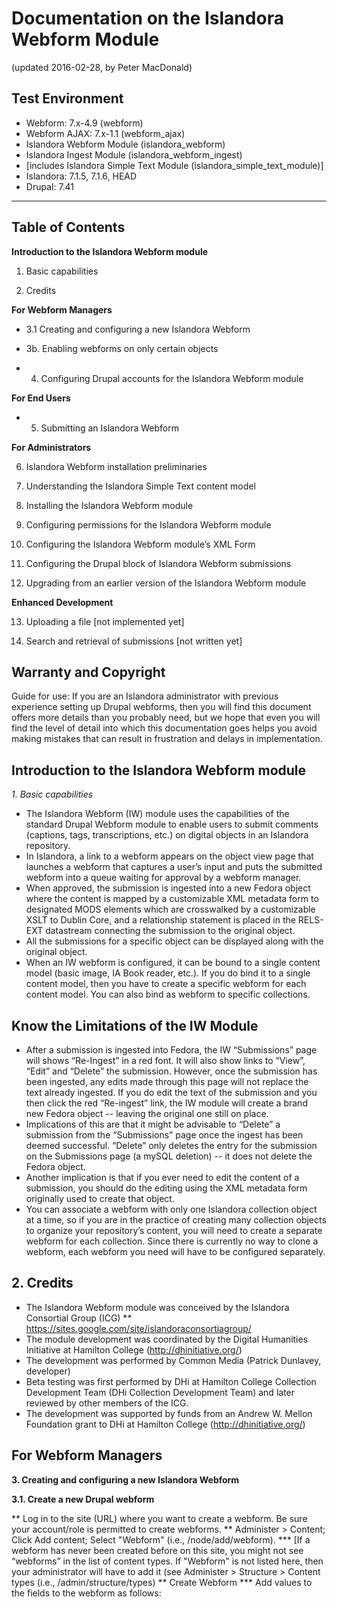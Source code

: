 # Documentation on the Islandora Webform Module
(updated 2016-02-28, by Peter MacDonald)

## Test Environment
* Webform: 7.x-4.9 (webform)
* Webform AJAX: 7.x-1.1 (webform_ajax)
* Islandora Webform Module (islandora_webform)
* Islandora Ingest Module (islandora_webform_ingest)
* [includes Islandora Simple Text Module (islandora_simple_text_module)]
* Islandora: 7.1.5, 7.1.6, HEAD
* Drupal: 7.41

* * * 

## Table of Contents

**Introduction to the Islandora Webform module**

1. Basic capabilities

2. Credits

**For Webform Managers**

* 3.1 Creating and configuring a new Islandora Webform

* 3b. Enabling webforms on only certain objects

* 4. Configuring Drupal accounts for the Islandora Webform module

**For End Users**

* 5. Submitting an Islandora Webform

**For Administrators**

6. Islandora Webform installation preliminaries

7. Understanding the Islandora Simple Text content model

8. Installing the Islandora Webform module

9. Configuring permissions for the Islandora Webform module

10. Configuring the Islandora Webform module’s XML Form

11. Configuring the Drupal block of Islandora Webform submissions

12. Upgrading from an earlier version of the Islandora Webform module

**Enhanced Development**

13. Uploading a file [not implemented yet]

14. Search and retrieval of submissions [not written yet]

## Warranty and Copyright

Guide for use: If you are an Islandora administrator with previous experience setting up Drupal webforms, then you will find this document offers more details than you probably need, but we hope that even you will find the level of detail into which this documentation goes helps you avoid making mistakes that can result in frustration and delays in implementation.

## Introduction to the Islandora Webform module

*1. Basic capabilities*

* The Islandora Webform (IW) module uses the capabilities of the standard Drupal Webform module to enable users to submit comments (captions, tags, transcriptions, etc.) on digital objects in an Islandora repository.
* In Islandora, a link to a webform appears on the object view page that launches a webform that captures a user’s input and puts the submitted webform into a queue waiting for approval by a webform manager.
* When approved, the submission is ingested into a new Fedora object where the content is mapped by a customizable XML metadata form to designated MODS elements which are crosswalked by a customizable XSLT to Dublin Core, and a relationship statement is placed in the RELS-EXT datastream connecting the submission to the original object.
* All the submissions for a specific object can be displayed along with the original object.
* When an IW webform is configured, it can be bound to a single content model (basic image, IA Book reader, etc.). If you do bind it to a single content model, then you have to create a specific webform for each content model. You can also bind as webform to specific collections.

## Know the Limitations of the IW Module

* After a submission is ingested into Fedora, the IW “Submissions” page will shows “Re-Ingest” in a red font. It will also show links to “View”, “Edit” and “Delete” the submission. However, once the submission has been ingested, any edits made through this page will not replace the text already ingested. If you do edit the text of the submission and you then click the red “Re-ingest” link, the IW module will create a brand new Fedora object -- leaving the original one still on place.
* Implications of this are that it might be advisable to “Delete” a submission from the “Submissions” page once the ingest has been deemed successful. “Delete” only deletes the entry for the submission on the Submissions page (a mySQL deletion) -- it does not delete the Fedora object.
* Another implication is that if you ever need to edit the content of a submission, you should do the editing using the XML metadata form originally used to create that object.
* You can associate a webform with only one Islandora collection object at a time, so if you are in the practice of creating many collection objects to organize your repository’s content, you will need to create a separate webform for each collection. Since there is currently no way to clone a webform, each webform you need will have to be configured separately.

## 2. Credits

* The Islandora Webform module was conceived by the Islandora Consortial Group (ICG)
** https://sites.google.com/site/islandoraconsortiagroup/
* The module development was coordinated by the Digital Humanities Initiative at Hamilton College (http://dhinitiative.org/)
* The development was performed by Common Media (Patrick Dunlavey, developer)
* Beta testing was first performed by DHi at Hamilton College Collection Development Team (DHi Collection Development Team) and later reviewed by other members of the ICG.
* The development was supported by funds from an Andrew W. Mellon Foundation grant to DHi at Hamilton College (http://dhinitiative.org/) 

## For Webform Managers

**3. Creating and configuring a new Islandora Webform**

**3.1. Create a new Drupal webform**

** Log in to the site (URL) where you want to create a webform. Be sure your account/role is permitted to create webforms.
** Administer > Content; Click Add content; Select "Webform" (i.e., /node/add/webform).
*** [If a webform has never been created before on this site, you might not see “webforms” in the list of content types. If "Webform" is not listed here, then your administrator will have to add it (see Administer > Structure > Content types (i.e., /admin/structure/types)
** Create Webform
*** Add values to the fields to the webform as follows:



